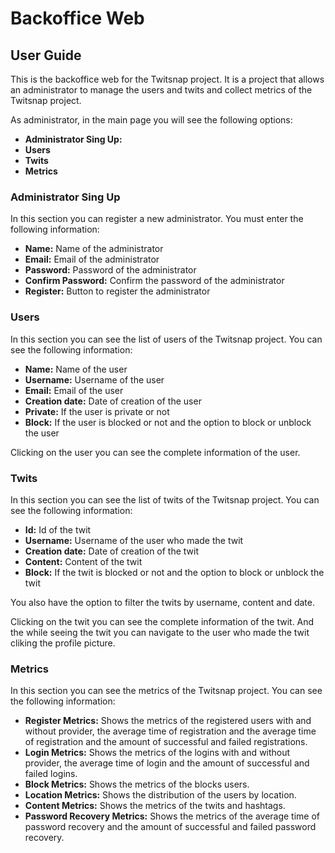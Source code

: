 # Backoffice Web

## User Guide 

This is the backoffice web for the Twitsnap project. It is a project that allows an administrator to manage the users and twits and collect metrics of the Twitsnap project.

As administrator, in the main page you will see the following options:

- **Administrator Sing Up:** 
- **Users**
- **Twits** 
- **Metrics** 

### Administrator Sing Up

In this section you can register a new administrator. You must enter the following information:

- **Name:** Name of the administrator
- **Email:** Email of the administrator
- **Password:** Password of the administrator
- **Confirm Password:** Confirm the password of the administrator
- **Register:** Button to register the administrator


### Users

In this section you can see the list of users of the Twitsnap project. You can see the following information:

- **Name:** Name of the user
- **Username:** Username of the user
- **Email:** Email of the user
- **Creation date:** Date of creation of the user
- **Private:** If the user is private or not
- **Block:** If the user is blocked or not and the option to block or unblock the user

Clicking on the user you can see the complete information of the user.

### Twits

In this section you can see the list of twits of the Twitsnap project. You can see the following information:

- **Id:** Id of the twit
- **Username:** Username of the user who made the twit
- **Creation date:** Date of creation of the twit
- **Content:** Content of the twit
- **Block:** If the twit is blocked or not and the option to block or unblock the twit

You also have the option to filter the twits by username, content and date.

Clicking on the twit you can see the complete information of the twit. And the while seeing the twit you can navigate to the user who made the twit cliking the profile picture.

### Metrics

In this section you can see the metrics of the Twitsnap project. You can see the following information:

- **Register Metrics:** Shows the metrics of the registered users with and without provider, the average time of registration and the average time of registration and the amount of successful and failed registrations.
- **Login Metrics:** Shows the metrics of the logins with and without provider, the average time of login and the amount of successful and failed logins.
- **Block Metrics:** Shows the metrics of the blocks users.
- **Location Metrics:** Shows the distribution of the users by location.
- **Content Metrics:** Shows the metrics of the twits and hashtags.
- **Password Recovery Metrics:** Shows the metrics of the average time of password recovery and the amount of successful and failed password recovery.
